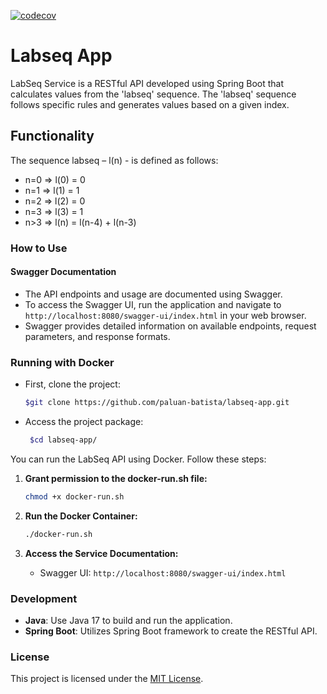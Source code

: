 [![codecov](https://codecov.io/gh/paluan-batista/labseq-app/branch/master/graph/badge.svg)](https://codecov.io/gh/paluan-batista/labseq-app/)


# Labseq App


LabSeq Service is a RESTful API developed using Spring Boot that calculates values from the 'labseq' sequence. The 'labseq' sequence follows specific rules and generates values based on a given index.
## Functionality

The sequence labseq – l(n) - is defined as follows:
- n=0 => l(0) = 0
- n=1 => l(1) = 1
- n=2 => l(2) = 0
- n=3 => l(3) = 1
- n>3 => l(n) = l(n-4) + l(n-3)

### How to Use

#### Swagger Documentation
- The API endpoints and usage are documented using Swagger.
- To access the Swagger UI, run the application and navigate to `http://localhost:8080/swagger-ui/index.html` in your web browser.
- Swagger provides detailed information on available endpoints, request parameters, and response formats.

### Running with Docker

- First, clone the project:
   ```bash
   $git clone https://github.com/paluan-batista/labseq-app.git
  ```

- Access the project package:
  ```bash
   $cd labseq-app/
  ```

You can run the LabSeq API using Docker. Follow these steps:

1. **Grant permission to the docker-run.sh file:**
    ```bash
    chmod +x docker-run.sh
    ```

2. **Run the Docker Container:**
    ```bash
    ./docker-run.sh
    ```

3. **Access the Service Documentation:**
   - Swagger UI: `http://localhost:8080/swagger-ui/index.html`

### Development

- **Java**: Use Java 17 to build and run the application.
- **Spring Boot**: Utilizes Spring Boot framework to create the RESTful API.

### License
This project is licensed under the [MIT License](LICENSE).
